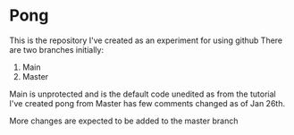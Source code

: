 # Pong

This is the repository I've created as an experiment for using github
There are two branches initially:
  1. Main
  2. Master
  
Main is unprotected and is the default code unedited as from the tutorial I've created pong from
Master has few comments changed as of Jan 26th.

More changes are expected to be added to the master branch
